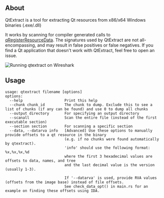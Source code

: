## About
QtExtract is a tool for extracting Qt resources from x86/x64 Windows binaries (.exe/.dll)

It works by scanning for compiler generated calls to [qRegisterResourceData](https://wiki.qt.io/QtResources#How_it_works). The signatures used by QtExtract are not all-encompassing, and may result in false positives or false negatives. If you find a Qt application that doesn't work with QtExtract, feel free to open an issue. 

![Running qtextract on Wireshark](./img/usage.gif)

## Usage

```
usage: qtextract filename [options]
options:
  --help                   Print this help
  --chunk chunk_id         The chunk to dump. Exclude this to see a list of chunks (if any can be found) and use 0 to dump all chunks
  --output directory       For specifying an output directory
  --scanall                Scan the entire file (instead of the first executable section)
  --section section        For scanning a specific section
  --data, --datarva info   [Advanced] Use these options to manually provide offsets to a qt resource in the binary
                           (e.g. if no chunks were found automatically by qtextract).
                           'info' should use the following format: %x,%x,%x,%d
                           where the first 3 hexadecimal values are offsets to data, names, and tree
                           and the last decimal value is the version (usually 1-3).

                           If '--datarva' is used, provide RVA values (offsets from the image base) instead of file offsets.
                           See check_data_opt() in main.rs for an example on finding these offsets using IDA.
```

